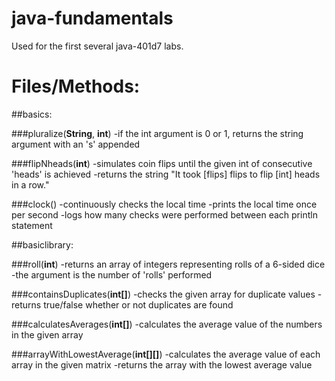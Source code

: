 # java-fundamentals
Used for the first several java-401d7 labs.

# Files/Methods: 
##basics:

  ###pluralize(**String**, **int**)
    -if the int argument is 0 or 1, returns the string argument with an 's' appended

  ###flipNheads(**int**)
    -simulates coin flips until the given int of consecutive 'heads' is achieved
    -returns the string "It took [flips] flips to flip [int] heads in a row."

  ###clock()
    -continuously checks the local time
    -prints the local time once per second
    -logs how many checks were performed between each println statement


##basiclibrary:

 ###roll(**int**)
  -returns an array of integers representing rolls of a 6-sided dice
  -the argument is the number of 'rolls' performed

 ###containsDuplicates(**int[]**)
  -checks the given array for duplicate values
  -returns true/false whether or not duplicates are found

 ###calculatesAverages(**int[]**)
  -calculates the average value of the numbers in the given array

 ###arrayWithLowestAverage(**int[][]**)
  -calculates the average value of each array in the given matrix
  -returns the array with the lowest average value



